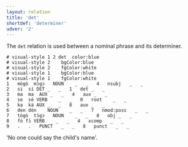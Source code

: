 ```yaml
---
layout: relation
title: 'det'
shortdef: 'determiner'
udver: '2'
---
```


The `det` relation is used between a nominal phrase and its determiner.

~~~ conllu
# visual-style 1 2 det	color:blue
# visual-style 2	bgColor:blue
# visual-style 2	fgColor:white
# visual-style 1	bgColor:blue
# visual-style 1	fgColor:white
1	mògò	mɔ̀gɔ	NOUN	_	_	4	nsubj	_	_
2	si	sí	DET	_	_	1	det	_	_
3	ma	ma	AUX	_	_	4	aux	_	_
4	se	sé	VERB	_	_	0	root	_	_
5	ka	kà	AUX	_	_	8	aux	_	_
6	den	dén	NOUN	_	_	7	nmod:poss	_	_
7	tògò	tɔ́gɔ	NOUN	_	_	8	obj	_	_
8	fò	fɔ́	VERB	_	_	4	xcomp	_	_
9	.	.	PUNCT	_	_	8	punct	_	_
~~~
'No one could say the child's name'.
